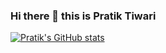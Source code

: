 ### Hi there 👋 this is Pratik Tiwari
[![Pratik's GitHub stats](https://github-readme-stats.vercel.app/api?username=PT-1)](https://github.com/anuraghazra/github-readme-stats)


<!--
**PT-1/PT-1** is a ✨ _special_ ✨ repository because its `README.md` (this file) appears on your GitHub profile.

Here are some ideas to get you started:

- 🔭 I’m currently working on ...
- 🌱 I’m currently learning ...
- 👯 I’m looking to collaborate on ...
- 🤔 I’m looking for help with ...
- 💬 Ask me about ...
- 📫 How to reach me: ...
- 😄 Pronouns: ...
- ⚡ Fun fact: ...
-->
